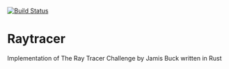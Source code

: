 [![Build Status](https://travis-ci.com/cephlot/raytracer.svg?branch=master)](https://travis-ci.com/cephlot/raytracer)

# Raytracer
Implementation of The Ray Tracer Challenge by Jamis Buck written in Rust
